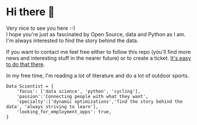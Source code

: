 # Hi there 👋

Very nice to see you here :-)  
I hope you're just as fascinated by Open Source, data and Python as I am.  
I'm always interested to find the story behind the data.  

If you want to contact me feel free either to follow this repo (you'll find more news and interesting stuff in the nearer future) or to create a ticket. [It's easy to do that there](https://github.com/squeezer44/squeezer44/issues).  

In my free time, I'm reading a lot of literature and do a lot of outdoor sports.  

```
Data Scientist = {
    'focus': ['data science', 'python', 'cycling'],
    'passion':'Connecting people with what they want',
    'specialty':['dynamic optimizations','find the story behind the data', 'always striving to learn'],
    'looking_for_employment_opps': true,
}
```
